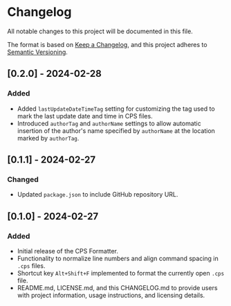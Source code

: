 # Changelog

All notable changes to this project will be documented in this file.

The format is based on [Keep a Changelog](https://keepachangelog.com/en/1.0.0/), and this project adheres to [Semantic Versioning](https://semver.org/spec/v2.0.0.html).

## [0.2.0] - 2024-02-28
### Added
- Added `lastUpdateDateTimeTag` setting for customizing the tag used to mark the last update date and time in CPS files.
- Introduced `authorTag` and `authorName` settings to allow automatic insertion of the author's name specified by `authorName` at the location marked by `authorTag`.

## [0.1.1] - 2024-02-27
### Changed
- Updated `package.json` to include GitHub repository URL.

## [0.1.0] - 2024-02-27

### Added
- Initial release of the CPS Formatter.
- Functionality to normalize line numbers and align command spacing in `.cps` files.
- Shortcut key `Alt+Shift+F` implemented to format the currently open `.cps` file.
- README.md, LICENSE.md, and this CHANGELOG.md to provide users with project information, usage instructions, and licensing details.
